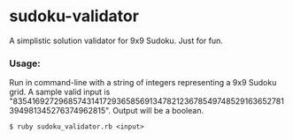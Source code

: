 # sudoku-validator
A simplistic solution validator for 9x9 Sudoku. Just for fun.

### Usage:
Run in command-line with a string of integers representing a 9x9 Sudoku grid. A sample valid input is "835416927296857431417293658569134782123678549748529163652781394981345276374962815". Output will be a boolean. 

<code>$ ruby sudoku_validator.rb \<input\> </code>
